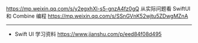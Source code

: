 

https://mp.weixin.qq.com/s/y2egxhXl-s5-gnzA4fz0gQ
从实际问题看 SwiftUI 和 Combine 编程 https://mp.weixin.qq.com/s/SSnGVnK52wjtu5ZDwgMZnA



---

* Swift UI 学习资料 https://www.jianshu.com/p/eed84f08d495

